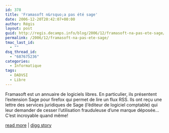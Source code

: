 ```yaml
---
id: 378
title: 'Framasoft n&rsquo;a pas été sage'
date: 2006-12-20T20:42:07+00:00
author: Régis
layout: post
guid: http://regis.decamps.info/blog/2006/12/framasoft-na-pas-ete-sage/
permalink: /2006/12/framasoft-na-pas-ete-sage/
tmac_last_id:
  - ""
dsq_thread_id:
  - "687675236"
categories:
  - Informatique
tags:
  - DADVSI
  - Libre
---
```

Framasoft est un annuaire de logiciels libres. En particulier, ils présentent l&rsquo;extension Sage pour firefox qui permet de lire un flux RSS. Ils ont reçu une lettre des services juridiques de Sage (l&rsquo;éditeur de logiciel comptable) qui leur demander de cesser l&rsquo;utilisation frauduleuse d&rsquo;une marque déposée&#8230; C&rsquo;est incroyable quand même!

[read more](http://framablog.org/index.php/post/2006/12/18/Framasoft-pas-Sage)&nbsp;|&nbsp;[digg story](http://digg.com/tech_deals/Framasoft_n_a_pas_ete_sage)